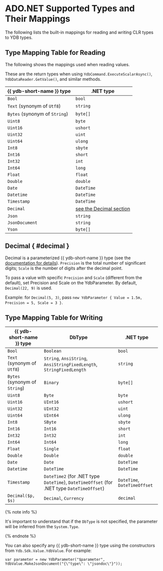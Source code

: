# ADO.NET Supported Types and Their Mappings

The following lists the built-in mappings for reading and writing CLR types to YDB types.

## Type Mapping Table for Reading

The following shows the mappings used when reading values.

These are the return types when using `YdbCommand.ExecuteScalarAsync()`, `YdbDataReader.GetValue()`, and similar methods.

| {{ ydb-short-name }} type     | .NET type                                             |
|-------------------------------|-------------------------------------------------------|
| `Bool`                        | `bool`                                                |
| `Text` (synonym of `Utf8`)    | `string`                                              |
| `Bytes` (synonym of `String`) | `byte[]`                                              |
| `Uint8`                       | `byte`                                                |
| `Uint16`                      | `ushort`                                              |
| `Uint32`                      | `uint`                                                |
| `Uint64`                      | `ulong`                                               |
| `Int8`                        | `sbyte`                                               |
| `Int16`                       | `short`                                               |
| `Int32`                       | `int`                                                 |
| `Int64`                       | `long`                                                |
| `Float`                       | `float`                                               |
| `Double`                      | `double`                                              |
| `Date`                        | `DateTime`                                            |
| `Datetime`                    | `DateTime`                                            |
| `Timestamp`                   | `DateTime`                                            |
| `Decimal`                     | [see the Decimal section](./type-mapping.md/#decimal) |
| `Json`                        | `string`                                              |
| `JsonDocument`                | `string`                                              |
| `Yson`                        | `byte[]`                                              |

## Decimal { #decimal }

Decimal is a parameterized {{ ydb-short-name }} type (see the [documentation for details](../../../../core/yql/reference/types/primitive.md#numeric)). `Precision` is the total number of significant digits; `Scale` is the number of digits after the decimal point.

To pass a value with specific `Precision` and `Scale` (different from the default), set Precision and Scale on the YdbParameter. By default, `Decimal(22, 9)` is used.

Example: for `Decimal(5, 3)`, pass `new YdbParameter { Value = 1.5m, Precision = 5, Scale = 3 }`.

## Type Mapping Table for Writing

| {{ ydb-short-name }} type     | DbType                                                                                    | .NET type                    |
|-------------------------------|-------------------------------------------------------------------------------------------|------------------------------|
| `Bool`                        | `Boolean`                                                                                 | `bool`                       |
| `Text` (synonym of `Utf8`)    | `String`, `AnsiString`, `AnsiStringFixedLength`, `StringFixedLength`                      | `string`                     |
| `Bytes` (synonym of `String`) | `Binary`                                                                                  | `byte[]`                     |
| `Uint8`                       | `Byte`                                                                                    | `byte`                       |
| `Uint16`                      | `UInt16`                                                                                  | `ushort`                     |
| `Uint32`                      | `UInt32`                                                                                  | `uint`                       |
| `Uint64`                      | `UInt64`                                                                                  | `ulong`                      |
| `Int8`                        | `SByte`                                                                                   | `sbyte`                      |
| `Int16`                       | `Int16`                                                                                   | `short`                      |
| `Int32`                       | `Int32`                                                                                   | `int`                        |
| `Int64`                       | `Int64`                                                                                   | `long`                       |
| `Float`                       | `Single`                                                                                  | `float`                      |
| `Double`                      | `Double`                                                                                  | `double`                     |
| `Date`                        | `Date`                                                                                    | `DateTime`                   |
| `Datetime`                    | `DateTime`                                                                                | `DateTime`                   |
| `Timestamp`                   | `DateTime2` (for .NET type `DateTime`), `DateTimeOffset` (for .NET type `DateTimeOffset`) | `DateTime`, `DateTimeOffset` |
| `Decimal($p, $s)`             | `Decimal`, `Currency`                                                                     | `decimal`                    |

{% note info %}

It's important to understand that if the `DbType` is not specified, the parameter will be inferred from the `System.Type`.

{% endnote %}

You can also specify any {{ ydb-short-name }} type using the constructors from `Ydb.Sdk.Value.YdbValue`. For example:

```с#
var parameter = new YdbParameter("$parameter", YdbValue.MakeJsonDocument("{\"type\": \"jsondoc\"}")); 
```
